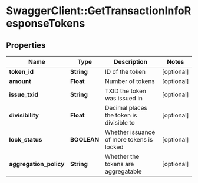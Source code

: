 # SwaggerClient::GetTransactionInfoResponseTokens

## Properties
Name | Type | Description | Notes
------------ | ------------- | ------------- | -------------
**token_id** | **String** | ID of the token | [optional] 
**amount** | **Float** | Number of tokens | [optional] 
**issue_txid** | **String** | TXID the token was issued in | [optional] 
**divisibility** | **Float** | Decimal places the token is divisible to | [optional] 
**lock_status** | **BOOLEAN** | Whether issuance of more tokens is locked | [optional] 
**aggregation_policy** | **String** | Whether the tokens are aggregatable | [optional] 


